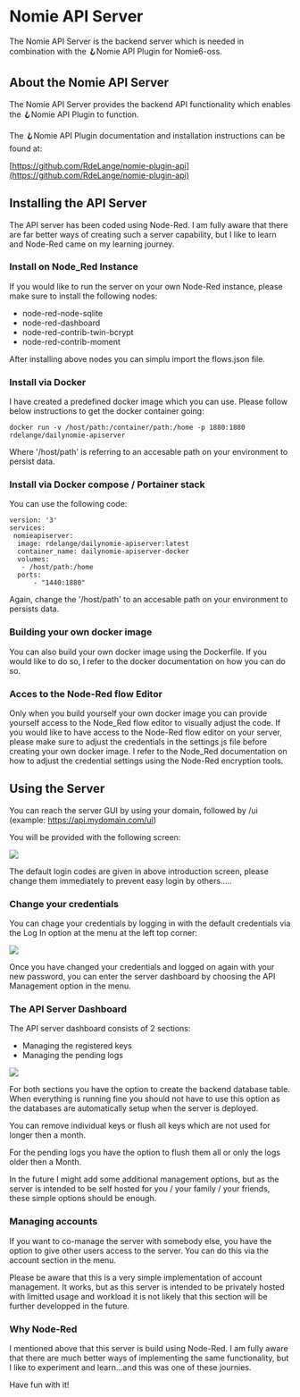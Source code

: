 # Nomie API Server

The Nomie API Server is the backend server which is needed in combination with the 🪝Nomie API Plugin for Nomie6-oss.

## About the Nomie API Server

The Nomie API Server provides the backend API functionality which enables the 🪝Nomie API Plugin to function.

The 🪝Nomie API Plugin documentation and installation instructions can be found at:

[https://github.com/RdeLange/nomie-plugin-api](https://github.com/RdeLange/nomie-plugin-api)

## Installing the API Server

The API server has been coded using Node-Red. I am fully aware that there are far better ways of creating such a server capability, but I like to learn and Node-Red came on my learning journey.

### Install on Node_Red Instance

If you would like to run the server on your own Node-Red instance, please make sure to install the following nodes:

* node-red-node-sqlite
* node-red-dashboard
* node-red-contrib-twin-bcrypt
* node-red-contrib-moment

After installing above nodes you can simplu import the flows.json file.

### Install via Docker

I have created a predefined docker image which you can use. Please follow below instructions to get the docker container going:

```text
docker run -v /host/path:/container/path:/home -p 1880:1880 rdelange/dailynomie-apiserver
```

Where '/host/path' is referring to an accesable path on your environment to persist data.

### Install via Docker compose / Portainer stack

You can use the following code:

```text
version: '3'
services:
 nomieapiserver:
  image: rdelange/dailynomie-apiserver:latest
  container_name: dailynomie-apiserver-docker
  volumes:
   - /host/path:/home
  ports:
      - "1440:1880"

```

Again, change the '/host/path' to an accesable path on your environment to persists data.

### Building your own docker image

You can also build your own docker image using the Dockerfile. If you would like to do so, I refer to the docker documentation on how you can do so.

### Acces to the Node-Red flow Editor

Only when you build yourself your own docker image you can provide yourself access to the Node_Red flow editor to visually adjust the code. If you would like to have access to the Node-Red flow editor on your server, please make sure to adjust the credentials in the settings.js file before creating your own docker image. I refer to the Node_Red documentation on how to adjust the credential settings using the Node-Red encryption tools.

## Using the Server

You can reach the server GUI by using your domain, followed by /ui (example: https://api.mydomain.com/ui)

You will be provided with the following screen:

![](assets/20230122_220812_20230120_231531_image.png)

The default login codes are given in above introduction screen, please change them immediately to prevent easy login by others.....

### Change your credentials

You can chage your credentials by logging in with the default credentials via the Log In option at the menu at the left top corner:

![](assets/20230122_220845_20230120_231840_image.png)

Once you have changed your credentials and logged on again with your new password, you can enter the server dashboard by choosing the API Management option in the menu.

### The API Server Dashboard

The API server dashboard consists of 2 sections:

* Managing the registered keys
* Managing the pending logs


![](assets/20230122_220910_20230120_232127_image.png)

For both sections you have the option to create the backend database table. When everything is running fine you should not have to use this option as the databases are automatically setup when the server is deployed.

You can remove individual keys or flush all keys which are not used for longer then a month.

For the pending logs you have the option to flush them all or only the logs older then a Month.

In the future I might add some additional management options, but as the server is intended to be self hosted for you / your family / your friends, these simple options should be enough.

### Managing accounts

If you want to co-manage the server with somebody else, you have the option to give other users access to the server. You can do this via the account section in the menu.

Please be aware that this is a very simple implementation of account management. It works, but as this server is intended to be privately hosted with limitted usage and workload it is not likely that this section will be further developped in the future.

### Why Node-Red

I mentioned above that this server is build using Node-Red. I am fully aware that there are much better ways of implementing the same functionality, but I like to experiment and learn...and this was one of these journies.

Have fun with it!
